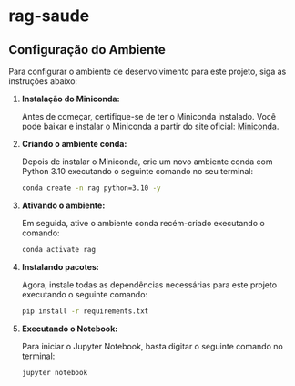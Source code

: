 # rag-saude

## Configuração do Ambiente

Para configurar o ambiente de desenvolvimento para este projeto, siga as instruções abaixo:

1. **Instalação do Miniconda:**

   Antes de começar, certifique-se de ter o Miniconda instalado. Você pode baixar e instalar o Miniconda a partir do site oficial: [Miniconda](https://docs.conda.io/en/latest/miniconda.html).


2. **Criando o ambiente conda:**

   Depois de instalar o Miniconda, crie um novo ambiente conda com Python 3.10 executando o seguinte comando no seu terminal:

   ```bash
   conda create -n rag python=3.10 -y
   ```

3. **Ativando o ambiente:**

   Em seguida, ative o ambiente conda recém-criado executando o comando:
   
   ```bash
   conda activate rag
   ```

4. **Instalando pacotes:**

   Agora, instale todas as dependências necessárias para este projeto executando o seguinte comando:

   ```bash
   pip install -r requirements.txt
   ```

5. **Executando o Notebook:**

   Para iniciar o Jupyter Notebook, basta digitar o seguinte comando no terminal:

   ```bash
   jupyter notebook
   ```

